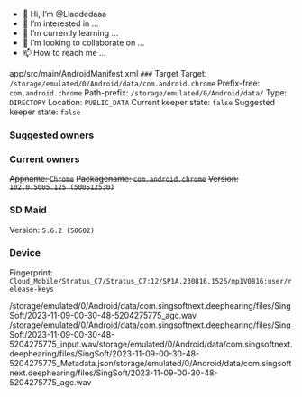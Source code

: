 - 👋 Hi, I’m @Lladdedaaa
- 👀 I’m interested in ...
- 🌱 I’m currently learning ...
- 💞️ I’m looking to collaborate on ...
- 📫 How to reach me ...

<!---
Lladdedaaa/Lladdedaaa is a ✨ special ✨ repository because its `README.md` (this file) appears on your GitHub profile.
You can click the Preview link to take a look at your changes.
--->
app/src/main/AndroidManifest.xml
`###` Target
Target: `/storage/emulated/0/Android/data/com.android.chrome`
Prefix-free: `com.android.chrome`
Path-prefix: `/storage/emulated/0/Android/data/`
Type: `DIRECTORY`
Location: `PUBLIC_DATA`
Current keeper state: `false`
Suggested keeper state: `false`

### Suggested owners
### Current owners
~~Appname: `Chrome`~~
~~Packagename: `com.android.chrome`~~
~~Version: `102.0.5005.125 (500512530)`~~


### SD Maid
Version: `5.6.2 (50602)`

### Device
Fingerprint: `Cloud_Mobile/Stratus_C7/Stratus_C7:12/SP1A.230816.1526/mp1V0816:user/release-keys`

/storage/emulated/0/Android/data/com.singsoftnext.deephearing/files/SingSoft/2023-11-09-00-30-48-5204275775_agc.wav
/storage/emulated/0/Android/data/com.singsoftnext.deephearing/files/SingSoft/2023-11-09-00-30-48-5204275775_input.wav/storage/emulated/0/Android/data/com.singsoftnext.deephearing/files/SingSoft/2023-11-09-00-30-48-5204275775_Metadata.json/storage/emulated/0/Android/data/com.singsoftnext.deephearing/files/SingSoft/2023-11-09-00-30-48-5204275775_agc.wav
